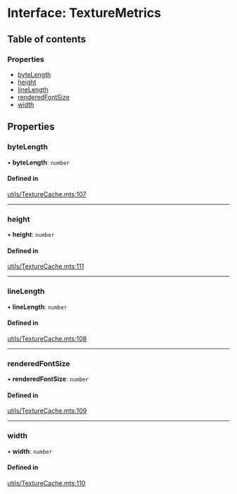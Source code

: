 # Interface: TextureMetrics

## Table of contents

### Properties

- [byteLength](../wiki/TextureMetrics#bytelength)
- [height](../wiki/TextureMetrics#height)
- [lineLength](../wiki/TextureMetrics#linelength)
- [renderedFontSize](../wiki/TextureMetrics#renderedfontsize)
- [width](../wiki/TextureMetrics#width)

## Properties

### byteLength

• **byteLength**: `number`

#### Defined in

[utils/TextureCache.mts:107](https://github.com/sister-software/asciify/blob/86cb63b/utils/TextureCache.mts#L107)

___

### height

• **height**: `number`

#### Defined in

[utils/TextureCache.mts:111](https://github.com/sister-software/asciify/blob/86cb63b/utils/TextureCache.mts#L111)

___

### lineLength

• **lineLength**: `number`

#### Defined in

[utils/TextureCache.mts:108](https://github.com/sister-software/asciify/blob/86cb63b/utils/TextureCache.mts#L108)

___

### renderedFontSize

• **renderedFontSize**: `number`

#### Defined in

[utils/TextureCache.mts:109](https://github.com/sister-software/asciify/blob/86cb63b/utils/TextureCache.mts#L109)

___

### width

• **width**: `number`

#### Defined in

[utils/TextureCache.mts:110](https://github.com/sister-software/asciify/blob/86cb63b/utils/TextureCache.mts#L110)
